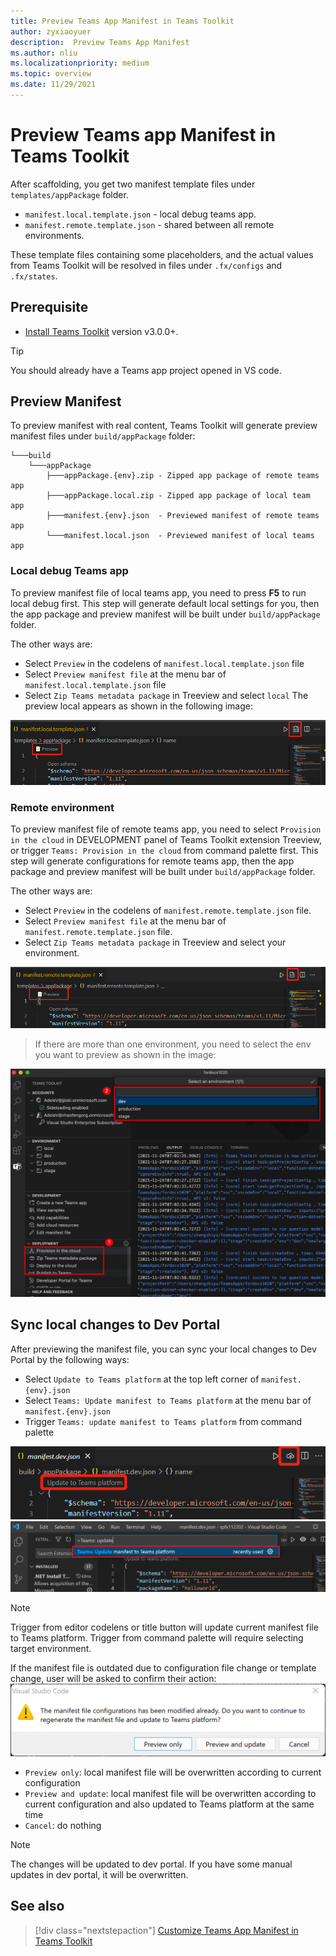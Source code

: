 ```yaml
---
title: Preview Teams App Manifest in Teams Toolkit
author: zyxiaoyuer
description:  Preview Teams App Manifest
ms.author: nliu
ms.localizationpriority: medium
ms.topic: overview
ms.date: 11/29/2021
---
```


# Preview Teams app Manifest in Teams Toolkit

After scaffolding, you get two manifest template files under `templates/appPackage` folder.

- `manifest.local.template.json` - local debug teams app.
- `manifest.remote.template.json` - shared between all remote environments.

These template files containing some placeholders, and the actual values from Teams Toolkit will be resolved in files under `.fx/configs` and `.fx/states`.

## Prerequisite

* [Install Teams Toolkit](https://marketplace.visualstudio.com/items?itemName=TeamsDevApp.ms-teams-vscode-extension) version v3.0.0+.

> [!TIP]
> You should already have a Teams app project opened in VS code.

## Preview Manifest

To preview manifest with real content, Teams Toolkit will generate preview manifest files under `build/appPackage` folder:

```text
└───build
    └───appPackage
        ├───appPackage.{env}.zip - Zipped app package of remote teams app
        ├───appPackage.local.zip - Zipped app package of local team app
        ├───manifest.{env}.json  - Previewed manifest of remote teams app
        └───manifest.local.json  - Previewed manifest of local teams app
```

### Local debug Teams app

To preview manifest file of local teams app, you need to press **F5** to run local debug first. This step will generate default local settings for you, then the app package and preview manifest will be built under `build/appPackage` folder.

The other ways are:

- Select `Preview` in the codelens of `manifest.local.template.json` file
- Select `Preview manifest file` at the menu bar of `manifest.local.template.json` file
- Select `Zip Teams metadata package` in Treeview and select `local`
The preview local appears as shown in the following image:

![preview local](./images/preview.png)

### Remote environment

To preview manifest file of remote teams app, you need to select `Provision in the cloud` in DEVELOPMENT panel of Teams Toolkit extension Treeview, or trigger `Teams: Provision in the cloud` from command palette first. This step will generate configurations for remote teams app, then the app package and preview manifest will be built under `build/appPackage` folder.

The other ways are:

- Select `Preview` in the codelens of `manifest.remote.template.json` file.
- Select `Preview manifest file` at the menu bar of `manifest.remote.template.json` file.
- Select `Zip Teams metadata package` in Treeview and select your environment.

![preview remote](./images/preview-remote.png)

> If there are more than one environment, you need to select the env you want to preview as shown in the image:

![select env](./images/select-env.png)

## Sync local changes to Dev Portal

After previewing the manifest file, you can sync your local changes to Dev Portal by the following ways:

- Select `Update to Teams platform` at the top left corner of `manifest.{env}.json`
- Select `Teams: Update manifest to Teams platform` at the menu bar of `manifest.{env}.json`
- Trigger `Teams: update manifest to Teams platform` from command palette

![update](./images/updatetoteamsplatform.png)
![update-cmd](./images/update_manifest_cmp.png)

> [!NOTE]
> Trigger from editor codelens or title button will update current manifest file to Teams platform. Trigger from command palette will require selecting target environment.

If the manifest file is outdated due to configuration file change or template change, user will be asked to confirm their action:
![manifest-outdated](./images/manifest_outdated_dialog.png)

- `Preview only`: local manifest file will be overwritten according to current configuration
- `Preview and update`: local manifest file will be overwritten according to current configuration and also updated to Teams platform at the same time
- `Cancel`: do nothing

> [!NOTE]
> The changes will be updated to dev portal. If you have some manual updates in dev portal, it will be overwritten.

## See also

> [!div class="nextstepaction"]
> [Customize Teams App Manifest in Teams Toolkit](TeamsFx-manifest-customization.md)
